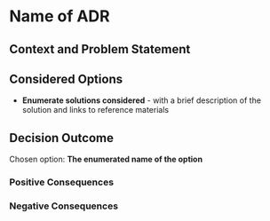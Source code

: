 # Name of ADR

## Context and Problem Statement

<!-- Give a background of the problem this ADR addresses as well as a history of previous attempts to fix, if known -->

## Considered Options

* **Enumerate solutions considered** - with a brief description of the solution and links to reference materials 

## Decision Outcome

Chosen option: **The enumerated name of the option** <!-- optional: brief reason for decision **or** the positive/negative consequences sections below -->


### Positive Consequences <!-- optional -->


### Negative Consequences <!-- optional -->

